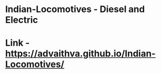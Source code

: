 # Indian-Locomotives - Diesel and Electric   
# Link - https://advaithva.github.io/Indian-Locomotives/ 
 
 
